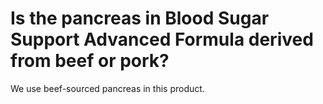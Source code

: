 # Is the pancreas in Blood Sugar Support Advanced Formula derived from beef or pork?

We use beef-sourced pancreas in this product.